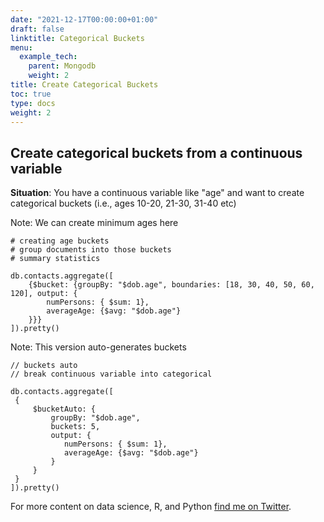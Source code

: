 ```yaml
---
date: "2021-12-17T00:00:00+01:00"
draft: false
linktitle: Categorical Buckets
menu:
  example_tech:
    parent: Mongodb
    weight: 2
title: Create Categorical Buckets
toc: true
type: docs
weight: 2
---
```


## Create categorical buckets from a continuous variable

**Situation**: You have a continuous variable like "age" and want to create categorical buckets (i.e., ages 10-20, 21-30, 31-40 etc)

Note: We can create minimum ages here

```{python}
# creating age buckets
# group documents into those buckets
# summary statistics

db.contacts.aggregate([
    {$bucket: {groupBy: "$dob.age", boundaries: [18, 30, 40, 50, 60, 120], output: {
        numPersons: { $sum: 1},
        averageAge: {$avg: "$dob.age"}
    }}}
]).pretty()
```

Note: This version auto-generates buckets

```{python}
// buckets auto
// break continuous variable into categorical

db.contacts.aggregate([
 {
     $bucketAuto: {
         groupBy: "$dob.age",
         buckets: 5,
         output: {
            numPersons: { $sum: 1},
            averageAge: {$avg: "$dob.age"}
         }
     }
 }
]).pretty()
```


For more content on data science, R, and Python [find me on Twitter](https://twitter.com/paulapivat).